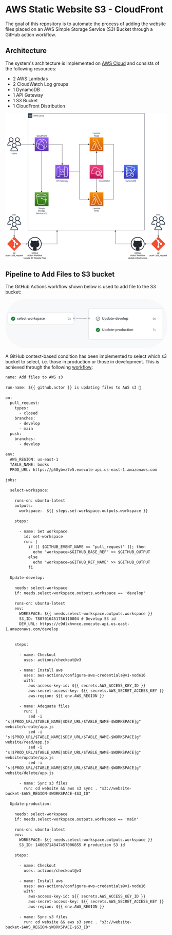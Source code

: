 # AWS Static Website S3 - CloudFront

The goal of this repository is to automate the process of adding the website files placed on an AWS Simple Storage Service (S3) Bucket through a GitHub action workflow.

## Architecture

The system's architecture is implemented on [AWS Cloud](https://aws.amazon.com/?nc1=h_ls) and consists of the following resources:

* 2 AWS Lambdas
* 2 CloudWatch Log groups
* 1 DynamoDB
* 1 API Gateway 
* 1 S3 Bucket
* 1 CloudFront Distribution

<div align=Center>
    <img
        alt="Application architecture"
        src="images/arch.svg"
    >
</div>

## Pipeline to Add Files to S3 bucket

The GitHub Actions workflow shown below is used to add file to the S3 bucket:

<div>
    <img
        alt="GitHub Action worflow"
        src="images/workflow.jpg"
        style=border-radius:4rem;
    >
</div>

A GitHub context-based condition has been implemented to select which s3 bucket to select, i.e. those in production or those in development. This is achieved through the following [workflow](.github/workflows/s3.yml):

```
name: Add files to AWS s3

run-name: ${{ github.actor }} is updating files to AWS s3 🚀

on:
  pull_request:
    types:
      - closed
    branches:
      - develop
      - main
  push:
    branches:
      - develop

env:
  AWS_REGION: us-east-1
  TABLE_NAME: books
  PROD_URL: https://p58ybvz7v5.execute-api.us-east-1.amazonaws.com

jobs:

  select-workspace:
    
    runs-on: ubuntu-latest
    outputs:
      workspace:  ${{ steps.set-workspace.outputs.workspace }}
    
    steps:

      - name: Set workspace
        id: set-workspace
        run: |
          if [[ $GITHUB_EVENT_NAME == "pull_request" ]]; then
            echo "workspace=$GITHUB_BASE_REF" >> $GITHUB_OUTPUT
          else
            echo "workspace=$GITHUB_REF_NAME" >> $GITHUB_OUTPUT
          fi

  Update-develop:
    
    needs: select-workspace
    if: needs.select-workspace.outputs.workspace == 'develop'

    runs-on: ubuntu-latest
    env:
      WORKSPACE: ${{ needs.select-workspace.outputs.workspace }}
      S3_ID: 7807016451756110004 # Develop S3 id
      DEV_URL: https://c9dlxhvnce.execute-api.us-east-1.amazonaws.com/develop

    
    steps:

      - name: Checkout
        uses: actions/checkout@v3

      - name: Install aws
        uses: aws-actions/configure-aws-credentials@v1-node16
        with:
          aws-access-key-id: ${{ secrets.AWS_ACCESS_KEY_ID }}
          aws-secret-access-key: ${{ secrets.AWS_SECRET_ACCESS_KEY }}
          aws-region: ${{ env.AWS_REGION }}

      - name: Adequate files
        run: |
          sed -i "s|$PROD_URL/$TABLE_NAME|$DEV_URL/$TABLE_NAME-$WORKSPACE|g" website/create/app.js
          sed -i "s|$PROD_URL/$TABLE_NAME|$DEV_URL/$TABLE_NAME-$WORKSPACE|g" website/read/app.js
          sed -i "s|$PROD_URL/$TABLE_NAME|$DEV_URL/$TABLE_NAME-$WORKSPACE|g" website/update/app.js
          sed -i "s|$PROD_URL/$TABLE_NAME|$DEV_URL/$TABLE_NAME-$WORKSPACE|g" website/delete/app.js

      - name: Sync s3 files
        run: cd website && aws s3 sync . "s3://website-bucket-$AWS_REGION-$WORKSPACE-$S3_ID"

  Update-production:
    
    needs: select-workspace
    if: needs.select-workspace.outputs.workspace == 'main'

    runs-on: ubuntu-latest
    env:
      WORKSPACE: ${{ needs.select-workspace.outputs.workspace }}
      S3_ID: 14800714847457006855 # production S3 id
    
    steps:

      - name: Checkout
        uses: actions/checkout@v3

      - name: Install aws
        uses: aws-actions/configure-aws-credentials@v1-node16
        with:
          aws-access-key-id: ${{ secrets.AWS_ACCESS_KEY_ID }}
          aws-secret-access-key: ${{ secrets.AWS_SECRET_ACCESS_KEY }}
          aws-region: ${{ env.AWS_REGION }}

      - name: Sync s3 files
        run: cd website && aws s3 sync . "s3://website-bucket-$AWS_REGION-$WORKSPACE-$S3_ID"
```
